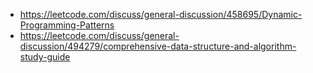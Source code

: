 - https://leetcode.com/discuss/general-discussion/458695/Dynamic-Programming-Patterns
- https://leetcode.com/discuss/general-discussion/494279/comprehensive-data-structure-and-algorithm-study-guide